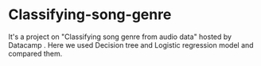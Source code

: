 # Classifying-song-genre
It's a project on "Classifying song genre from audio data" hosted by Datacamp . Here we used Decision tree and Logistic regression model and compared them.
